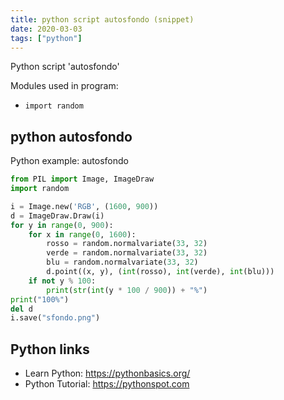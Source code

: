 ```yaml
---
title: python script autosfondo (snippet)
date: 2020-03-03
tags: ["python"]
---
```

Python script 'autosfondo'


Modules used in program: 
* `import random`

## python autosfondo

Python example: autosfondo

```python
from PIL import Image, ImageDraw
import random

i = Image.new('RGB', (1600, 900))
d = ImageDraw.Draw(i)
for y in range(0, 900):
    for x in range(0, 1600):
        rosso = random.normalvariate(33, 32)
        verde = random.normalvariate(33, 32)
        blu = random.normalvariate(33, 32)
        d.point((x, y), (int(rosso), int(verde), int(blu)))
    if not y % 100:
        print(str(int(y * 100 / 900)) + "%")
print("100%")
del d
i.save("sfondo.png")

```

## Python links

- Learn Python: https://pythonbasics.org/
- Python Tutorial: https://pythonspot.com
